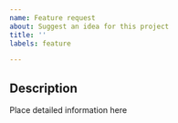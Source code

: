 ```yaml
---
name: Feature request
about: Suggest an idea for this project
title: ''
labels: feature

---
```


## Description

Place detailed information here
